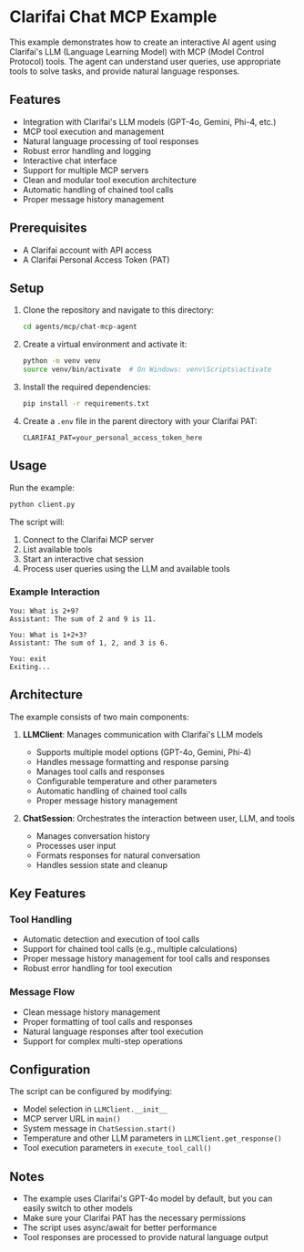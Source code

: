 # Clarifai Chat MCP Example

This example demonstrates how to create an interactive AI agent using Clarifai's LLM (Language Learning Model) with MCP (Model Control Protocol) tools. The agent can understand user queries, use appropriate tools to solve tasks, and provide natural language responses.

## Features

- Integration with Clarifai's LLM models (GPT-4o, Gemini, Phi-4, etc.)
- MCP tool execution and management
- Natural language processing of tool responses
- Robust error handling and logging
- Interactive chat interface
- Support for multiple MCP servers
- Clean and modular tool execution architecture
- Automatic handling of chained tool calls
- Proper message history management

## Prerequisites

- A Clarifai account with API access
- A Clarifai Personal Access Token (PAT)

## Setup

1. Clone the repository and navigate to this directory:
   ```bash
   cd agents/mcp/chat-mcp-agent
   ```

2. Create a virtual environment and activate it:
   ```bash
   python -m venv venv
   source venv/bin/activate  # On Windows: venv\Scripts\activate
   ```

3. Install the required dependencies:
   ```bash
   pip install -r requirements.txt
   ```

4. Create a `.env` file in the parent directory with your Clarifai PAT:
   ```
   CLARIFAI_PAT=your_personal_access_token_here
   ```

## Usage

Run the example:
```bash
python client.py
```

The script will:
1. Connect to the Clarifai MCP server
2. List available tools
3. Start an interactive chat session
4. Process user queries using the LLM and available tools

### Example Interaction

```
You: What is 2+9?
Assistant: The sum of 2 and 9 is 11.

You: What is 1+2+3?
Assistant: The sum of 1, 2, and 3 is 6.

You: exit
Exiting...
```

## Architecture

The example consists of two main components:

1. **LLMClient**: Manages communication with Clarifai's LLM models
   - Supports multiple model options (GPT-4o, Gemini, Phi-4)
   - Handles message formatting and response parsing
   - Manages tool calls and responses
   - Configurable temperature and other parameters
   - Automatic handling of chained tool calls
   - Proper message history management

2. **ChatSession**: Orchestrates the interaction between user, LLM, and tools
   - Manages conversation history
   - Processes user input
   - Formats responses for natural conversation
   - Handles session state and cleanup

## Key Features

### Tool Handling
- Automatic detection and execution of tool calls
- Support for chained tool calls (e.g., multiple calculations)
- Proper message history management for tool calls and responses
- Robust error handling for tool execution

### Message Flow
- Clean message history management
- Proper formatting of tool calls and responses
- Natural language responses after tool execution
- Support for complex multi-step operations


## Configuration

The script can be configured by modifying:

- Model selection in `LLMClient.__init__`
- MCP server URL in `main()`
- System message in `ChatSession.start()`
- Temperature and other LLM parameters in `LLMClient.get_response()`
- Tool execution parameters in `execute_tool_call()`

## Notes

- The example uses Clarifai's GPT-4o model by default, but you can easily switch to other models
- Make sure your Clarifai PAT has the necessary permissions
- The script uses async/await for better performance
- Tool responses are processed to provide natural language output